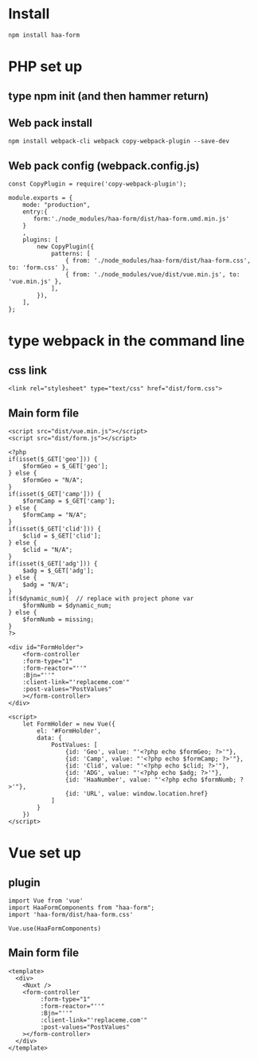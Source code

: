 # Install
`npm install haa-form`
# PHP set up

## type **npm init** (and then hammer return)

## Web pack install
`npm install webpack-cli webpack copy-webpack-plugin --save-dev`

## Web pack config (webpack.config.js)
```
const CopyPlugin = require('copy-webpack-plugin');

module.exports = {
    mode: "production",
    entry:{
       form:'./node_modules/haa-form/dist/haa-form.umd.min.js'
    }
    ,
    plugins: [
        new CopyPlugin({
            patterns: [
                { from: './node_modules/haa-form/dist/haa-form.css', to: 'form.css' },
                { from: './node_modules/vue/dist/vue.min.js', to: 'vue.min.js' },
            ],
        }),
    ],
};
```
# type __webpack__ in the command line
## css link
`<link rel="stylesheet" type="text/css" href="dist/form.css">`

## Main form file
```
<script src="dist/vue.min.js"></script>
<script src="dist/form.js"></script>

<?php
if(isset($_GET['geo'])) {
    $formGeo = $_GET['geo'];
} else {
    $formGeo = "N/A";
}
if(isset($_GET['camp'])) {
    $formCamp = $_GET['camp'];
} else {
    $formCamp = "N/A";
}
if(isset($_GET['clid'])) {
    $clid = $_GET['clid'];
} else {
    $clid = "N/A";
}
if(isset($_GET['adg'])) {
    $adg = $_GET['adg'];
} else {
    $adg = "N/A";
}
if($dynamic_num){  // replace with project phone var
    $formNumb = $dynamic_num;
} else {
    $formNumb = missing;
}
?>

<div id="FormHolder">
    <form-controller
    :form-type="1"
    :form-reactor="''"
    :Bjn="''"
    :client-link="'replaceme.com'"
    :post-values="PostValues"
    ></form-controller>
</div>

<script>
    let FormHolder = new Vue({
        el: '#FormHolder',
        data: {
            PostValues: [
                {id: 'Geo', value: "'<?php echo $formGeo; ?>'"},
                {id: 'Camp', value: "'<?php echo $formCamp; ?>'"},
                {id: 'Clid', value: "'<?php echo $clid; ?>'"},
                {id: 'ADG', value: "'<?php echo $adg; ?>'"},
                {id: 'HaaNumber', value: "'<?php echo $formNumb; ?>'"},
                {id: 'URL', value: window.location.href}
            ]
        }
    })
</script>

```

# Vue set up
## plugin
```
import Vue from 'vue'
import HaaFormComponents from "haa-form";
import 'haa-form/dist/haa-form.css'

Vue.use(HaaFormComponents)

```
## Main form file
```
<template>
  <div>
    <Nuxt />
    <form-controller
         :form-type="1"
         :form-reactor="''"
         :Bjn="''"
         :client-link="'replaceme.com'"
         :post-values="PostValues"
    ></form-controller>
  </div>
</template>

```


